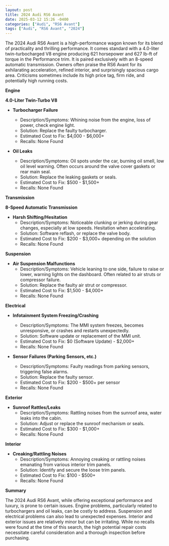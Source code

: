 ```yaml
---
layout: post
title: 2024 Audi RS6 Avant
date: 2025-03-12 15:26 -0400
categories: ["Audi", "RS6 Avant"]
tags: ["Audi", "RS6 Avant", "2024"]
---
```

The 2024 Audi RS6 Avant is a high-performance wagon known for its blend of practicality and thrilling performance. It comes standard with a 4.0-liter twin-turbocharged V8 engine producing 621 horsepower and 627 lb-ft of torque in the Performance trim. It is paired exclusively with an 8-speed automatic transmission. Owners often praise the RS6 Avant for its exhilarating acceleration, refined interior, and surprisingly spacious cargo area. Criticisms sometimes include its high price tag, firm ride, and potentially high running costs.

**Engine**

**4.0-Liter Twin-Turbo V8**

*   **Turbocharger Failure**
    *   Description/Symptoms: Whining noise from the engine, loss of power, check engine light.
    *   Solution: Replace the faulty turbocharger.
    *   Estimated Cost to Fix: $4,000 - $6,000+
    *   Recalls: None Found

*   **Oil Leaks**
    *   Description/Symptoms: Oil spots under the car, burning oil smell, low oil level warning. Often occurs around the valve cover gaskets or rear main seal.
    *   Solution: Replace the leaking gaskets or seals.
    *   Estimated Cost to Fix: $500 - $1,500+
    *   Recalls: None Found

**Transmission**

**8-Speed Automatic Transmission**

*   **Harsh Shifting/Hesitation**
    *   Description/Symptoms: Noticeable clunking or jerking during gear changes, especially at low speeds. Hesitation when accelerating.
    *   Solution: Software reflash, or replace the valve body.
    *   Estimated Cost to Fix: $200 - $3,000+ depending on the solution
    *   Recalls: None Found

**Suspension**

*   **Air Suspension Malfunctions**
    *   Description/Symptoms: Vehicle leaning to one side, failure to raise or lower, warning lights on the dashboard. Often related to air struts or compressor failure.
    *   Solution: Replace the faulty air strut or compressor.
    *   Estimated Cost to Fix: $1,500 - $4,000+
    *   Recalls: None Found

**Electrical**

*   **Infotainment System Freezing/Crashing**
    *   Description/Symptoms: The MMI system freezes, becomes unresponsive, or crashes and restarts unexpectedly.
    *   Solution: Software update or replacement of the MMI unit.
    *   Estimated Cost to Fix: $0 (Software Update) - $2,000+
    *   Recalls: None Found

*   **Sensor Failures (Parking Sensors, etc.)**
    *   Description/Symptoms: Faulty readings from parking sensors, triggering false alarms.
    *   Solution: Replace the faulty sensor.
    *   Estimated Cost to Fix: $200 - $500+ per sensor
    *   Recalls: None Found

**Exterior**

*   **Sunroof Rattles/Leaks**
    *   Description/Symptoms: Rattling noises from the sunroof area, water leaks into the cabin.
    *   Solution: Adjust or replace the sunroof mechanism or seals.
    *   Estimated Cost to Fix: $300 - $1,000+
    *   Recalls: None Found

**Interior**

*   **Creaking/Rattling Noises**
    *   Description/Symptoms: Annoying creaking or rattling noises emanating from various interior trim panels.
    *   Solution: Identify and secure the loose trim panels.
    *   Estimated Cost to Fix: $100 - $500+
    *   Recalls: None Found

**Summary**

The 2024 Audi RS6 Avant, while offering exceptional performance and luxury, is prone to certain issues. Engine problems, particularly related to turbochargers and oil leaks, can be costly to address. Suspension and electrical problems can also lead to unexpected expenses. Interior and exterior issues are relatively minor but can be irritating. While no recalls were found at the time of this search, the high potential repair costs necessitate careful consideration and a thorough inspection before purchasing.


